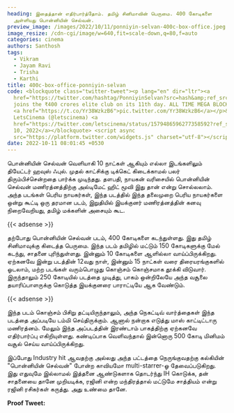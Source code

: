 ```yaml
---
heading: இதைத்தான் எதிர்பார்த்தோம். தமிழ் சினிமாவின் பெருமை. 400 கோடிகளை
  அள்ளியது பொன்னியின் செல்வன்.
preview_image: /images/2022/10/11/ponniyin-selvan-400c-box-office.jpeg
image_resize: /cdn-cgi/image/w=640,fit=scale-down,q=80,f=auto
categories: cinema
authors: Santhosh
tags:
  - Vikram
  - Jayam Ravi
  - Trisha
  - Karthi
title: 400c-box-office-ponniyin-selvan
code: <blockquote class="twitter-tweet"><p lang="en" dir="ltr"><a
  href="https://twitter.com/hashtag/PonniyinSelvan?src=hash&amp;ref_src=twsrc%5Etfw">#PonniyinSelvan</a>
  joins the ₹400 crores elite club on its 11th day. ALL TIME MEGA BLOCKBUSTER!
  <a href="https://t.co/Yr38WzkzB6">pic.twitter.com/Yr38WzkzB6</a></p>&mdash;
  LetsCinema (@letscinema) <a
  href="https://twitter.com/letscinema/status/1579486596277358592?ref_src=twsrc%5Etfw">October
  10, 2022</a></blockquote> <script async
  src="https://platform.twitter.com/widgets.js" charset="utf-8"></script>
date: 2022-10-11 08:01:45 +0530
---
```

பொன்னியின் செல்வன் வெளியாகி 10 நாட்கள் ஆகியும் எல்லா இடங்களிலும் தியேட்டர் ஹவுஸ் ஃபுல். முதல் காட்சிக்கு டிக்கெட் கிடைக்காமல் பலர் திரும்பிச்சென்றதை பார்க்க முடிந்தது. தளபதி, நாயகன் வரிசையில் பொன்னியின் செல்வன் மணிரத்னத்திற்கு அல்டிமேட் ஹிட் மூவி இது தான் என்று சொல்லலாம். அந்த படங்கள் பெரிய நாயகர்கள், இந்த படத்தில் இந்த தலைமுறை பெரிய நாயகர்களை ஒன்று கூட்டி ஒரு தரமான படம், இறுதியில் இயக்குனர் மணிரத்னத்தின் கனவு நிறைவேறியது, தமிழ் மக்களின் அசையும் கூட.

{{< adsense >}}

தற்போது பொன்னியின் செல்வன் படம், 400 கோடிகளை கடந்துள்ளது. இது தமிழ் சினிமாவுக்கு கிடைத்த பெருமை. இந்த படம் தமிழில் மட்டும் 150 கோடிகளுக்கு மேல் கடந்து, சாதனை புரிந்துள்ளது. இன்னும் 10 கோடிகளை ஆளில்லா வாய்ப்பிருக்கிறது. ஏற்கனவே இன்று படத்தின் 12வது நாள், இன்னும் 15 நாட்கள் வரை திரையரங்குகளில் ஓடலாம், மற்ற படங்கள் வரும்பொழுது கொஞ்சம் கொஞ்சமாக தூக்கி விடுவார். இருந்தாலும் 250 கோடியில் படத்தை முடித்து, பாகம் ஒன்றிலேயே அந்த வசூலை தயாரிப்பாளருக்கு கொடுத்த இயக்குனரை பாராட்டியே ஆக வேண்டும்.

{{< adsense >}}

இந்த படம் கொஞ்சம் பிசிறு தட்டியிருந்தாலும், அந்த நெகட்டிவ் வார்த்தைகள் இந்த படத்தை அப்படியே டம்மி செய்திருக்கும். ஆனால் நன்றாக எடுத்து மாஸ் காட்டிட்டாரு மணிரத்னம். மேலும் இந்த அப்படத்தின் இரண்டாம் பாகத்திற்கு ஏற்கனவே எதிர்பார்ப்பு எகிறியுள்ளது. கண்டிப்பாக வெளிவந்தால் இன்னொரு 500 கோடி மினிமம் வசூல் செய்ய வாய்ப்பிருக்கிறது.

இப்போது Industry hit ஆவதற்கு அல்லது அந்த பட்டத்தை நெருங்குவதற்கு கல்கியின் "பொன்னியின் செல்வன்" போன்ற காவியமோ multi-starrer-ஓ தேவைப்படுகிறது‌. இது எதுவுமே இல்லாமல் இத்தனை ஆண்டுகளாக தொடர்ந்து IH கொடுக்க, தன் சாதனையை தானே முறியடிக்க, ரஜினி என்ற மந்திரத்தால் மட்டுமே சாத்தியம் என்று ரஜினி ரசிகர்கள் கருத்து. அது உண்மை தானே.

**P﻿roof Tweet:**